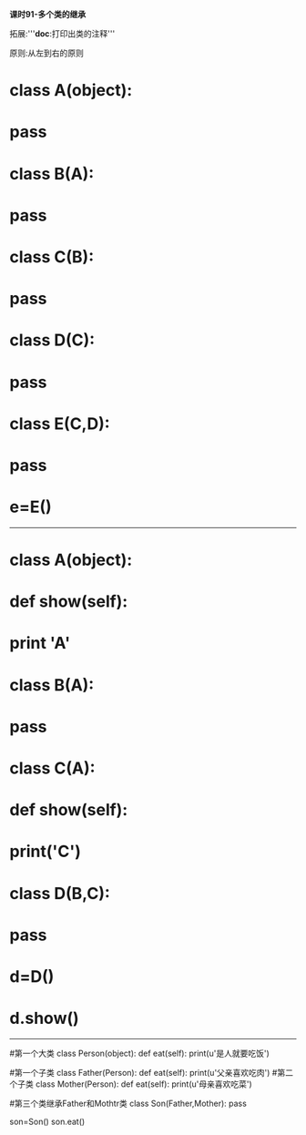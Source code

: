 **课时91-多个类的继承**

拓展:'''__doc__:打印出类的注释'''

原则:从左到右的原则

# class A(object):
# 	pass
#
# class B(A):
# 	pass
#
# class C(B):
# 	pass
#
# class D(C):
# 	pass
#
# class E(C,D):
# 	pass
#
# e=E()

-------------------------------------------------
# class A(object):
# 	def show(self):
# 		print 'A'
#
# class B(A):
# 	pass
#
# class C(A):
# 	def show(self):
# 		print('C')
#
# class D(B,C):
# 	pass
#
# d=D()
# d.show()
----------------------------------------------------
#第一个大类
class Person(object):
	def eat(self):
		print(u'是人就要吃饭')

#第一个子类
class Father(Person):
	def eat(self):
		print(u'父亲喜欢吃肉')
#第二个子类
class Mother(Person):
	def eat(self):
		print(u'母亲喜欢吃菜')

#第三个类继承Father和Mothtr类
class Son(Father,Mother):
	pass

son=Son()
son.eat()